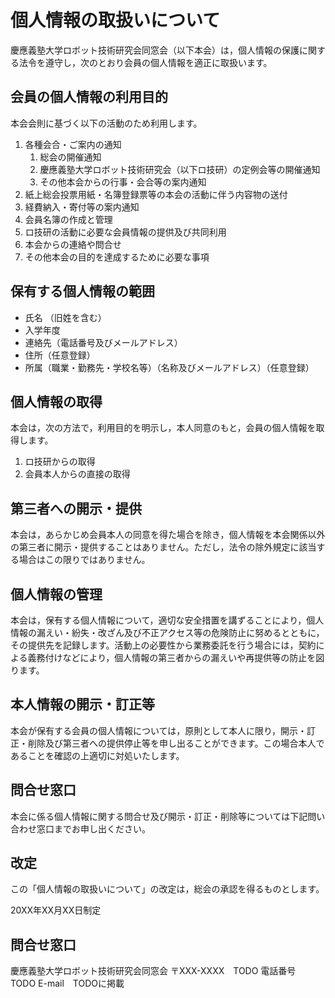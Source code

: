 # 個人情報の取扱いについて

慶應義塾大学ロボット技術研究会同窓会（以下本会）は，個人情報の保護に関する法令を遵守し，次のとおり会員の個人情報を適正に取扱います。

## 会員の個人情報の利用目的
本会会則に基づく以下の活動のため利用します。

1. 各種会合・ご案内の通知
   1. 総会の開催通知
   1. 慶應義塾大学ロボット技術研究会（以下ロ技研）の定例会等の開催通知
   1. その他本会からの行事・会合等の案内通知
1. 紙上総会投票用紙・名簿登録票等の本会の活動に伴う内容物の送付
1. 経費納入・寄付等の案内通知
1. 会員名簿の作成と管理
1. ロ技研の活動に必要な会員情報の提供及び共同利用
1. 本会からの連絡や問合せ
1. その他本会の目的を達成するために必要な事項

## 保有する個人情報の範囲

* 氏名 （旧姓を含む）
* 入学年度
* 連絡先（電話番号及びメールアドレス）
* 住所（任意登録）
* 所属（職業・勤務先・学校名等）（名称及びメールアドレス）（任意登録）

## 個人情報の取得
本会は，次の方法で，利用目的を明示し，本人同意のもと，会員の個人情報を取得します。

1. ロ技研からの取得
1. 会員本人からの直接の取得

## 第三者への開示・提供
本会は，あらかじめ会員本人の同意を得た場合を除き，個人情報を本会関係以外の第三者に開示・提供することはありません。ただし，法令の除外規定に該当する場合はこの限りではありません。

## 個人情報の管理
本会は，保有する個人情報について，適切な安全措置を講ずることにより，個人情報の漏えい・紛失・改ざん及び不正アクセス等の危険防止に努めるとともに，その提供先を記録します。活動上の必要性から業務委託を行う場合には，契約による義務付けなどにより，個人情報の第三者からの漏えいや再提供等の防止を図ります。

## 本人情報の開示・訂正等
本会が保有する会員の個人情報については，原則として本人に限り，開示・訂正・削除及び第三者への提供停止等を申し出ることができます。この場合本人であることを確認の上適切に対処いたします。

## 問合せ窓口
本会に係る個人情報に関する問合せ及び開示・訂正・削除等については下記問い合わせ窓口までお申し出ください。

## 改定
この「個人情報の取扱いについて」の改定は，総会の承認を得るものとします。

20XX年XX月XX日制定

## 問合せ窓口
慶應義塾大学ロボット技術研究会同窓会
〒XXX-XXXX　TODO
電話番号　TODO
E-mail　TODOに掲載
